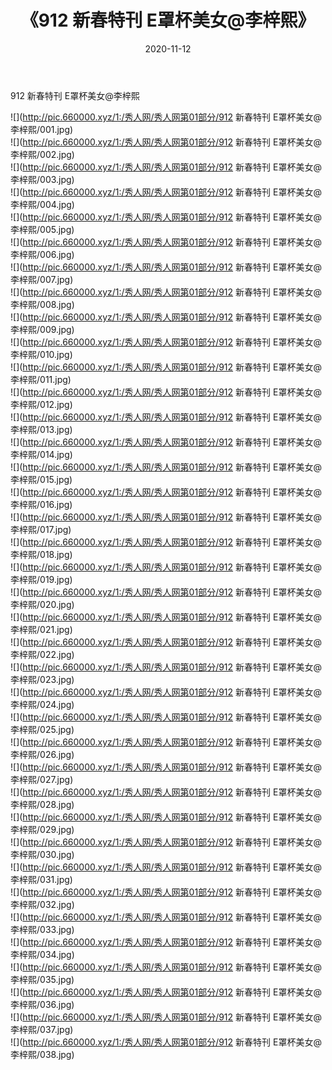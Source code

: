 ﻿---
layout: post
title:  《912 新春特刊 E罩杯美女@李梓熙》
date:   2020-11-12
img: http://pic.660000.xyz/1:/秀人网/秀人网第01部分/912 新春特刊 E罩杯美女@李梓熙/000.jpg
categories: [美女, 清纯, 唯美]
---

912 新春特刊 E罩杯美女@李梓熙

  ![](http://pic.660000.xyz/1:/秀人网/秀人网第01部分/912 新春特刊 E罩杯美女@李梓熙/001.jpg) <br> ![](http://pic.660000.xyz/1:/秀人网/秀人网第01部分/912 新春特刊 E罩杯美女@李梓熙/002.jpg) <br> ![](http://pic.660000.xyz/1:/秀人网/秀人网第01部分/912 新春特刊 E罩杯美女@李梓熙/003.jpg) <br> ![](http://pic.660000.xyz/1:/秀人网/秀人网第01部分/912 新春特刊 E罩杯美女@李梓熙/004.jpg) <br> ![](http://pic.660000.xyz/1:/秀人网/秀人网第01部分/912 新春特刊 E罩杯美女@李梓熙/005.jpg) <br> ![](http://pic.660000.xyz/1:/秀人网/秀人网第01部分/912 新春特刊 E罩杯美女@李梓熙/006.jpg) <br> ![](http://pic.660000.xyz/1:/秀人网/秀人网第01部分/912 新春特刊 E罩杯美女@李梓熙/007.jpg) <br> ![](http://pic.660000.xyz/1:/秀人网/秀人网第01部分/912 新春特刊 E罩杯美女@李梓熙/008.jpg) <br> ![](http://pic.660000.xyz/1:/秀人网/秀人网第01部分/912 新春特刊 E罩杯美女@李梓熙/009.jpg) <br> ![](http://pic.660000.xyz/1:/秀人网/秀人网第01部分/912 新春特刊 E罩杯美女@李梓熙/010.jpg) <br> ![](http://pic.660000.xyz/1:/秀人网/秀人网第01部分/912 新春特刊 E罩杯美女@李梓熙/011.jpg) <br> ![](http://pic.660000.xyz/1:/秀人网/秀人网第01部分/912 新春特刊 E罩杯美女@李梓熙/012.jpg) <br> ![](http://pic.660000.xyz/1:/秀人网/秀人网第01部分/912 新春特刊 E罩杯美女@李梓熙/013.jpg) <br> ![](http://pic.660000.xyz/1:/秀人网/秀人网第01部分/912 新春特刊 E罩杯美女@李梓熙/014.jpg) <br> ![](http://pic.660000.xyz/1:/秀人网/秀人网第01部分/912 新春特刊 E罩杯美女@李梓熙/015.jpg) <br> ![](http://pic.660000.xyz/1:/秀人网/秀人网第01部分/912 新春特刊 E罩杯美女@李梓熙/016.jpg) <br> ![](http://pic.660000.xyz/1:/秀人网/秀人网第01部分/912 新春特刊 E罩杯美女@李梓熙/017.jpg) <br> ![](http://pic.660000.xyz/1:/秀人网/秀人网第01部分/912 新春特刊 E罩杯美女@李梓熙/018.jpg) <br> ![](http://pic.660000.xyz/1:/秀人网/秀人网第01部分/912 新春特刊 E罩杯美女@李梓熙/019.jpg) <br> ![](http://pic.660000.xyz/1:/秀人网/秀人网第01部分/912 新春特刊 E罩杯美女@李梓熙/020.jpg) <br> ![](http://pic.660000.xyz/1:/秀人网/秀人网第01部分/912 新春特刊 E罩杯美女@李梓熙/021.jpg) <br> ![](http://pic.660000.xyz/1:/秀人网/秀人网第01部分/912 新春特刊 E罩杯美女@李梓熙/022.jpg) <br> ![](http://pic.660000.xyz/1:/秀人网/秀人网第01部分/912 新春特刊 E罩杯美女@李梓熙/023.jpg) <br> ![](http://pic.660000.xyz/1:/秀人网/秀人网第01部分/912 新春特刊 E罩杯美女@李梓熙/024.jpg) <br> ![](http://pic.660000.xyz/1:/秀人网/秀人网第01部分/912 新春特刊 E罩杯美女@李梓熙/025.jpg) <br> ![](http://pic.660000.xyz/1:/秀人网/秀人网第01部分/912 新春特刊 E罩杯美女@李梓熙/026.jpg) <br> ![](http://pic.660000.xyz/1:/秀人网/秀人网第01部分/912 新春特刊 E罩杯美女@李梓熙/027.jpg) <br> ![](http://pic.660000.xyz/1:/秀人网/秀人网第01部分/912 新春特刊 E罩杯美女@李梓熙/028.jpg) <br> ![](http://pic.660000.xyz/1:/秀人网/秀人网第01部分/912 新春特刊 E罩杯美女@李梓熙/029.jpg) <br> ![](http://pic.660000.xyz/1:/秀人网/秀人网第01部分/912 新春特刊 E罩杯美女@李梓熙/030.jpg) <br> ![](http://pic.660000.xyz/1:/秀人网/秀人网第01部分/912 新春特刊 E罩杯美女@李梓熙/031.jpg) <br> ![](http://pic.660000.xyz/1:/秀人网/秀人网第01部分/912 新春特刊 E罩杯美女@李梓熙/032.jpg) <br> ![](http://pic.660000.xyz/1:/秀人网/秀人网第01部分/912 新春特刊 E罩杯美女@李梓熙/033.jpg) <br> ![](http://pic.660000.xyz/1:/秀人网/秀人网第01部分/912 新春特刊 E罩杯美女@李梓熙/034.jpg) <br> ![](http://pic.660000.xyz/1:/秀人网/秀人网第01部分/912 新春特刊 E罩杯美女@李梓熙/035.jpg) <br> ![](http://pic.660000.xyz/1:/秀人网/秀人网第01部分/912 新春特刊 E罩杯美女@李梓熙/036.jpg) <br> ![](http://pic.660000.xyz/1:/秀人网/秀人网第01部分/912 新春特刊 E罩杯美女@李梓熙/037.jpg) <br> ![](http://pic.660000.xyz/1:/秀人网/秀人网第01部分/912 新春特刊 E罩杯美女@李梓熙/038.jpg) <br>